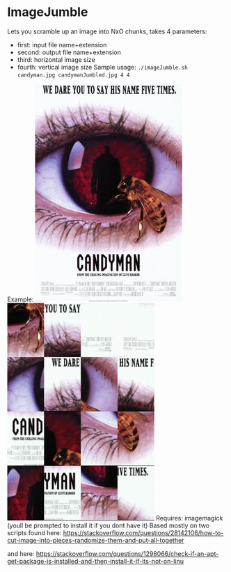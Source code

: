# ImageJumble

Lets you scramble up an image into NxO chunks, takes 4 parameters:
* first: input file name+extension
* second: output file name+extension
* third: horizontal image size
* fourth: vertical image size
Sample usage: ```./imageJumble.sh candyman.jpg candymanJumbled.jpg 4 4  ```

Example:
![input image](ExampleImages/candyman.jpg?raw=true "Input")![output image](ExampleImages/candymanJumbled.jpg?raw=true "Output")
Requires: imagemagick (youll be prompted to install it if you dont have it)
Based mostly on two scripts found here:
https://stackoverflow.com/questions/28142106/how-to-cut-image-into-pieces-randomize-them-and-put-all-together

and here: https://stackoverflow.com/questions/1298066/check-if-an-apt-get-package-is-installed-and-then-install-it-if-its-not-on-linu
